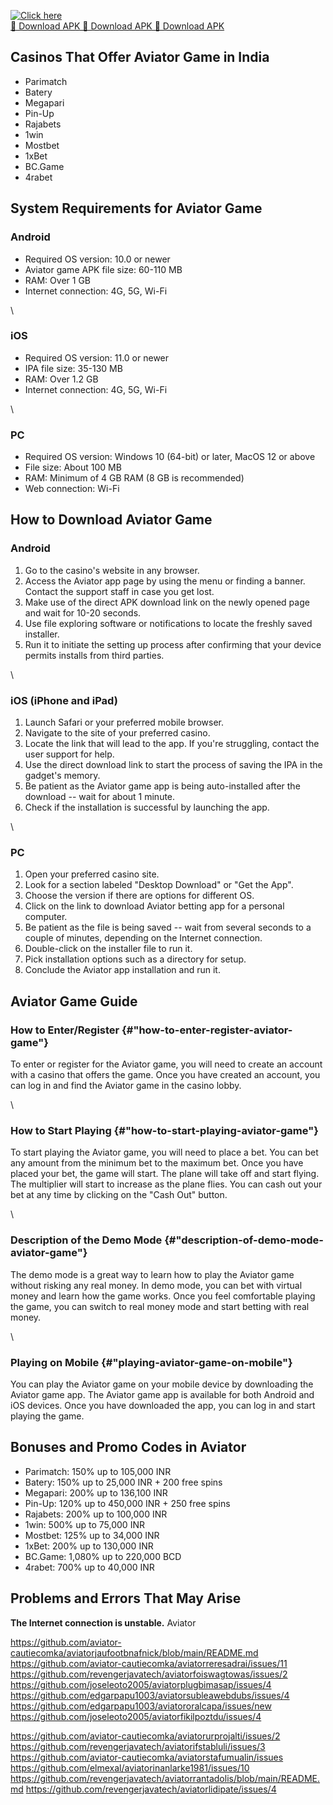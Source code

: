 [![Click here](https://readscoops.com/wp-content/uploads/2023/03/Readscoop-aviator-1-1.jpg)](https://traff.sbs/deff)  
[🔽 Download APK 🔽 Download APK 🔽 Download APK](https://traff.sbs/deff)
## Casinos That Offer Aviator Game in India

-   Parimatch
-   Batery
-   Megapari
-   Pin-Up
-   Rajabets
-   1win
-   Mostbet
-   1xBet
-   BC.Game
-   4rabet

## System Requirements for Aviator Game

### Android

-   Required OS version: 10.0 or newer
-   Aviator game APK file size: 60-110 MB
-   RAM: Over 1 GB
-   Internet connection: 4G, 5G, Wi-Fi

\

### iOS

-   Required OS version: 11.0 or newer
-   IPA file size: 35-130 MB
-   RAM: Over 1.2 GB
-   Internet connection: 4G, 5G, Wi-Fi

\

### PC

-   Required OS version: Windows 10 (64-bit) or later, MacOS 12 or above
-   File size: About 100 MB
-   RAM: Minimum of 4 GB RAM (8 GB is recommended)
-   Web connection: Wi-Fi

## How to Download Aviator Game

### Android

1.  Go to the casino\'s website in any browser.
2.  Access the Aviator app page by using the menu or finding a banner.
    Contact the support staff in case you get lost.
3.  Make use of the direct APK download link on the newly opened page
    and wait for 10-20 seconds.
4.  Use file exploring software or notifications to locate the freshly
    saved installer.
5.  Run it to initiate the setting up process after confirming that your
    device permits installs from third parties.

\

### iOS (iPhone and iPad)

1.  Launch Safari or your preferred mobile browser.
2.  Navigate to the site of your preferred casino.
3.  Locate the link that will lead to the app. If you're struggling,
    contact the user support for help.
4.  Use the direct download link to start the process of saving the IPA
    in the gadget's memory.
5.  Be patient as the Aviator game app is being auto-installed after the
    download -- wait for about 1 minute.
6.  Check if the installation is successful by launching the app.

\

### PC

1.  Open your preferred casino site.
2.  Look for a section labeled "Desktop Download" or "Get the App".
3.  Choose the version if there are options for different OS.
4.  Click on the link to download Aviator betting app for a personal
    computer.
5.  Be patient as the file is being saved -- wait from several seconds
    to a couple of minutes, depending on the Internet connection.
6.  Double-click on the installer file to run it.
7.  Pick installation options such as a directory for setup.
8.  Conclude the Aviator app installation and run it.

## Aviator Game Guide

### How to Enter/Register {#"how-to-enter-register-aviator-game"}

To enter or register for the Aviator game, you will need to create an
account with a casino that offers the game. Once you have created an
account, you can log in and find the Aviator game in the casino lobby.

\

### How to Start Playing {#"how-to-start-playing-aviator-game"}

To start playing the Aviator game, you will need to place a bet. You can
bet any amount from the minimum bet to the maximum bet. Once you have
placed your bet, the game will start. The plane will take off and start
flying. The multiplier will start to increase as the plane flies. You
can cash out your bet at any time by clicking on the "Cash Out"
button.

\

### Description of the Demo Mode {#"description-of-demo-mode-aviator-game"}

The demo mode is a great way to learn how to play the Aviator game
without risking any real money. In demo mode, you can bet with virtual
money and learn how the game works. Once you feel comfortable playing
the game, you can switch to real money mode and start betting with real
money.

\

### Playing on Mobile {#"playing-aviator-game-on-mobile"}

You can play the Aviator game on your mobile device by downloading the
Aviator game app. The Aviator game app is available for both Android and
iOS devices. Once you have downloaded the app, you can log in and start
playing the game.

## Bonuses and Promo Codes in Aviator

-   Parimatch: 150% up to 105,000 INR
-   Batery: 150% up to 25,000 INR + 200 free spins
-   Megapari: 200% up to 136,100 INR
-   Pin-Up: 120% up to 450,000 INR + 250 free spins
-   Rajabets: 200% up to 100,000 INR
-   1win: 500% up to 75,000 INR
-   Mostbet: 125% up to 34,000 INR
-   1xBet: 200% up to 130,000 INR
-   BC.Game: 1,080% up to 220,000 BCD
-   4rabet: 700% up to 40,000 INR

## Problems and Errors That May Arise

**The Internet connection is unstable.** Aviator

https://github.com/aviator-cautiecomka/aviatorjaufootbnafnick/blob/main/README.md
https://github.com/aviator-cautiecomka/aviatorreresadrai/issues/11
https://github.com/revengerjavatech/aviatorfoiswagtowas/issues/2
https://github.com/joseleoto2005/aviatorplugbimasap/issues/4
https://github.com/edgarpapu1003/aviatorsubleawebdubs/issues/4
https://github.com/edgarpapu1003/aviatororalcapa/issues/new
https://github.com/joseleoto2005/aviatorfikilpoztdu/issues/4

https://github.com/aviator-cautiecomka/aviatorurprojalti/issues/2
https://github.com/revengerjavatech/aviatorifstabluli/issues/3
https://github.com/aviator-cautiecomka/aviatorstafumualin/issues
https://github.com/elmexal/aviatorinanlarke1981/issues/10
https://github.com/revengerjavatech/aviatorrantadolis/blob/main/README.md
https://github.com/revengerjavatech/aviatorlidipate/issues/4
